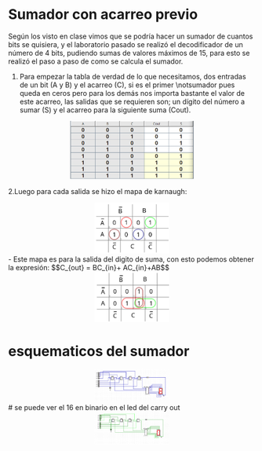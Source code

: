 # Sumador con acarreo previo

Según los visto en clase vimos que se podría hacer un sumador de cuantos bits se quisiera, y el laboratorio pasado se realizó el decodificador de un número de 4 bits, pudiendo sumas de valores máximos de 15, para esto se realizó el paso a paso de como se calcula el sumador.

1. Para empezar la tabla de verdad de lo que necesitamos, dos entradas de un bit (A y B) y el acarreo (C), si es el primer \notsumador pues queda en ceros pero para los demás nos importa bastante el valor de este acarreo, las salidas que se requieren son; un dígito del número a sumar (S) y el acarreo para la siguiente suma (Cout).
<center>
  <img src="img/sum_verdad.png" height="50%" width="50%" >
</center>

2.Luego para cada salida se hizo el mapa de karnaugh:
<center>
  <img src="img/sum_k.png" height="30%" width="30%" >
</center>
- Este mapa es para la salida del digito de suma, con esto podemos obtener la expresión:
$$C_{out} = BC_{in}+ AC_{in}+AB$$
<center>
  <img src="img/carry_k.png" height="30%" width="30%" >
</center>


# esquematicos del sumador
<center>
  <img src="img/sum_sch.png" height="30%" width="30%" >
</center>
# se puede ver el 16 en binario en el led del carry out 
<center>
  <img src="img/sum16.png" height="30%" width="30%" >
</center>
